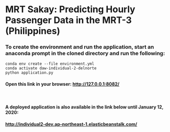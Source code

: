 # MRT Sakay: Predicting Hourly Passenger Data in the MRT-3 (Philippines)

### To create the environment and run the application, start an anaconda prompt in the cloned directory and run the following:

`conda env create --file environment.yml`  
`conda activate daw-individual-2-delnorte`  
`python application.py`  


#### Open this link in your browser: http://127.0.0.1:8082/

<br>

#### A deployed application is also available in the link below until January 12, 2020:  
#### http://individual2-dev.ap-northeast-1.elasticbeanstalk.com/
